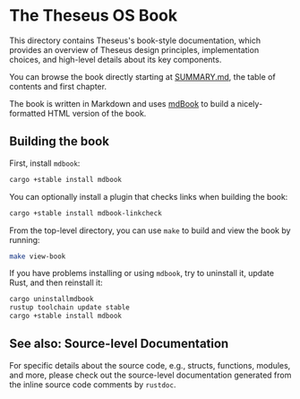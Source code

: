 # The Theseus OS Book

This directory contains Theseus's book-style documentation, which provides an overview of Theseus design principles, implementation choices, and high-level details about its key components.

You can browse the book directly starting at [SUMMARY.md](src/SUMMARY.md), the table of contents and first chapter.

The book is written in Markdown and uses [mdBook](https://rust-lang-nursery.github.io/mdBook/) to build a nicely-formatted HTML version of the book. 

## Building the book

First, install `mdbook`:
```sh
cargo +stable install mdbook
```

You can optionally install a plugin that checks links when building the book:
```sh
cargo +stable install mdbook-linkcheck
```

From the top-level directory, you can use `make` to build and view the book by running:
```sh
make view-book
```

If you have problems installing or using `mdbook`, try to uninstall it, update Rust, and then reinstall it:
```sh
cargo uninstallmdbook
rustup toolchain update stable
cargo +stable install mdbook
```

## See also: Source-level Documentation
For specific details about the source code, e.g., structs, functions, modules, and more, please check out the source-level documentation generated from the inline source code comments by `rustdoc`.